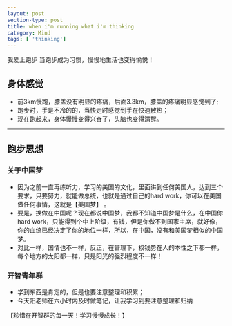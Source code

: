 ```yaml
---
layout: post
section-type: post
title: when i'm running what i'm thinking
category: Mind
tags: [ 'thinking']
---
```

我爱上跑步
当跑步成为习惯，慢慢地生活也变得愉悦！

## 身体感觉

* 前3km慢跑，膝盖没有明显的疼痛，后面3.3km，膝盖的疼痛明显感觉到了;
* 跑步时，手是不冷的的，当快走时感觉到手在快速散热；
* 现在跑起来，身体慢慢变得兴奋了，头脑也变得清醒。

***

## 跑步思想

### 关于中国梦

* 因为之前一直再练听力，学习的美国的文化，里面讲到任何美国人，达到三个要求，只要努力，就能做总统，也就是通过自己的hard work，你可以在美国做任何事情，这就是【美国梦】 。
* 要是，换做在中国呢？现在都说中国梦，我都不知道中国梦是什么，在中国你hard work，只能得到个中上阶级，有钱，但是你做不到国家主席，就好像，你的血统已经决定了你的地位一样，所以，在中国，没有和美国梦相似的中国梦。
* 对比一样，国情也不一样，反正，在管理下，权钱势在人的本性之下都一样，每个地方的太阳都一样，只是阳光的强烈程度不一样！

### 开智青年群

* 学到东西是肯定的，但是也要注意整理和积累；
* 今天阳老师在六小时内及时做笔记，让我学习到要注意整理和归纳

【珍惜在开智群的每一天！学习慢慢成长！】